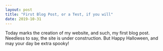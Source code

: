 ```yaml
---
layout: post
title: "First Blog Post, or a Test, if you will"
date: 2019-10-31
---
```


Today marks the creation of my website, and such, my first blog post. Needless to say, the site is under construction. But Happy Halloween, and may your day be extra spooky!
